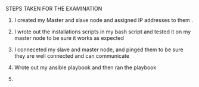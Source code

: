 STEPS TAKEN FOR THE EXAMINATION

1. I created my Master and slave node and assigned IP addresses to them .

2. I wrote out the installations scripts in my bash script and tested it on my master node to be sure it works as expected 

3. I conneceted my slave and master node, and pinged them to be sure they are well connected and can communicate

4. Wrote out my ansible playbook and then ran the playbook

4.